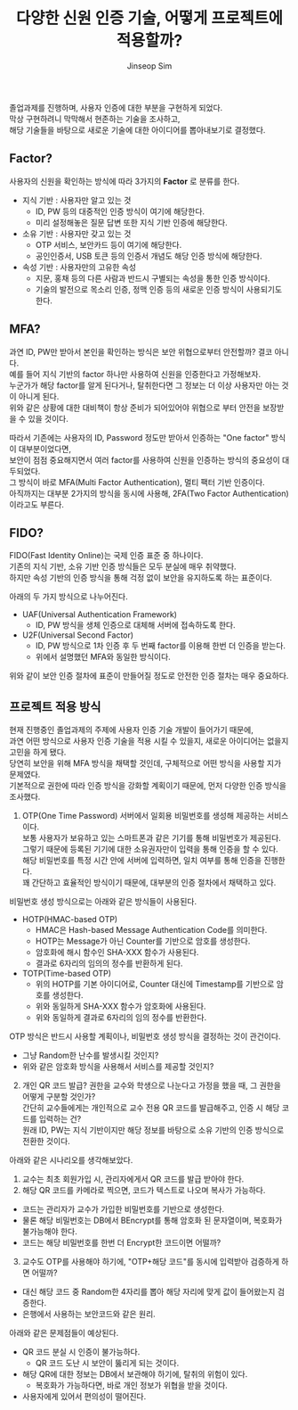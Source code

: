﻿---
layout: post
title: "다양한 신원 인증 기술, 어떻게 프로젝트에 적용할까?"
categories: GraduationProject
tags: [theory]
author:
  - Jinseop Sim
toc: true
---
졸업과제를 진행하며, 사용자 인증에 대한 부분을 구현하게 되었다.  
막상 구현하려니 막막해서 현존하는 기술을 조사하고,  
해당 기술들을 바탕으로 새로운 기술에 대한 아이디어를 뽑아내보기로 결정했다.   

## Factor?
사용자의 신원을 확인하는 방식에 따라 3가지의 __Factor__ 로 분류를 한다.  
- 지식 기반 : 사용자만 알고 있는 것
  - ID, PW 등의 대중적인 인증 방식이 여기에 해당한다.
  - 미리 설정해놓은 질문 답변 또한 지식 기반 인증에 해당한다.
- 소유 기반 : 사용자만 갖고 있는 것
  - OTP 서비스, 보안카드 등이 여기에 해당한다.
  - 공인인증서, USB 토큰 등의 인증서 개념도 해당 인증 방식에 해당한다.
- 속성 기반 : 사용자만의 고유한 속성
  - 지문, 홍채 등의 다른 사람과 반드시 구별되는 속성을 통한 인증 방식이다.
  - 기술의 발전으로 목소리 인증, 정맥 인증 등의 새로운 인증 방식이 사용되기도 한다.

## MFA?
과연 ID, PW만 받아서 본인을 확인하는 방식은 보안 위협으로부터 안전할까? 결코 아니다.  
예를 들어 지식 기반의 factor 하나만 사용하여 신원을 인증한다고 가정해보자.  
누군가가 해당 factor를 알게 된다거나, 탈취한다면 그 정보는 더 이상 사용자만 아는 것이 아니게 된다.  
위와 같은 상황에 대한 대비책이 항상 준비가 되어있어야 위협으로 부터 안전을 보장받을 수 있을 것이다.  

따라서 기존에는 사용자의 ID, Password 정도만 받아서 인증하는 "One factor" 방식이 대부분이었다면,  
보안이 점점 중요해지면서 여러 factor를 사용하여 신원을 인증하는 방식의 중요성이 대두되었다.  
그 방식이 바로 MFA(Multi Factor Authentication), 멀티 팩터 기반 인증이다.  
아직까지는 대부분 2가지의 방식을 동시에 사용해, 2FA(Two Factor Authentication)이라고도 부른다.  

## FIDO?
FIDO(Fast Identity Online)는 국제 인증 표준 중 하나이다.  
기존의 지식 기반, 소유 기반 인증 방식들은 모두 분실에 매우 취약했다.  
하지만 속성 기반의 인증 방식을 통해 걱정 없이 보안을 유지하도록 하는 표준이다.  

아래의 두 가지 방식으로 나누어진다.
- UAF(Universal Authentication Framework)
  - ID, PW 방식을 생체 인증으로 대체해 서버에 접속하도록 한다.
- U2F(Universal Second Factor)
  - ID, PW 방식으로 1차 인증 후 두 번째 factor를 이용해 한번 더 인증을 받는다.
  - 위에서 설명했던 MFA와 동일한 방식이다.

위와 같이 보안 인증 절차에 표준이 만들어질 정도로 안전한 인증 절차는 매우 중요하다.  

## 프로젝트 적용 방식
현재 진행중인 졸업과제의 주제에 사용자 인증 기술 개발이 들어가기 때문에,  
과연 어떤 방식으로 사용자 인증 기술을 적용 시킬 수 있을지, 새로운 아이디어는 없을지 고민을 하게 됐다.  
당연히 보안을 위해 MFA 방식을 채택할 것인데, 구체적으로 어떤 방식을 사용할 지가 문제였다.  
기본적으로 권한에 따라 인증 방식을 강화할 계획이기 때문에, 먼저 다양한 인증 방식을 조사했다.  

1. OTP(One Time Password)
서버에서 일회용 비밀번호를 생성해 제공하는 서비스이다.  
보통 사용자가 보유하고 있는 스마트폰과 같은 기기를 통해 비밀번호가 제공된다.  
그렇기 때문에 등록된 기기에 대한 소유권자만이 입력을 통해 인증을 할 수 있다.  
해당 비밀번호를 특정 시간 안에 서버에 입력하면, 일치 여부를 통해 인증을 진행한다.  
꽤 간단하고 효율적인 방식이기 때문에, 대부분의 인증 절차에서 채택하고 있다.  

비밀번호 생성 방식으로는 아래와 같은 방식들이 사용된다.  
  - HOTP(HMAC-based OTP)
    - HMAC은 Hash-based Message Authentication Code를 의미한다.
    - HOTP는 Message가 아닌 Counter를 기반으로 암호를 생성한다.
    - 암호화에 해시 함수인 SHA-XXX 함수가 사용된다.
    - 결과로 6자리의 임의의 정수를 반환하게 된다.
  - TOTP(Time-based OTP)
    - 위의 HOTP를 기본 아이디어로, Counter 대신에 Timestamp를 기반으로 암호를 생성한다.
    - 위와 동일하게 SHA-XXX 함수가 암호화에 사용된다.
    - 위와 동일하게 결과로 6자리의 임의 정수를 반환한다.

OTP 방식은 반드시 사용할 계획이나, 비밀번호 생성 방식을 결정하는 것이 관건이다.  
- 그냥 Random한 난수를 발생시킬 것인지?
- 위와 같은 암호화 방식을 사용해서 서비스를 제공할 것인지?

2. 개인 QR 코드 발급?
권한을 교수와 학생으로 나눈다고 가정을 했을 때, 그 권한을 어떻게 구분할 것인가?  
간단히 교수들에게는 개인적으로 교수 전용 QR 코드를 발급해주고, 인증 시 해당 코드를 입력하는 건?  
원래 ID, PW는 지식 기반이지만 해당 정보를 바탕으로 소유 기반의 인증 방식으로 전환한 것이다.  

아래와 같은 시나리오를 생각해보았다.
1. 교수는 최초 회원가입 시, 관리자에게서 QR 코드를 발급 받아야 한다.
2. 해당 QR 코드를 카메라로 찍으면, 코드가 텍스트로 나오며 복사가 가능하다.
  - 코드는 관리자가 교수가 가입한 비밀번호를 기반으로 생성한다.
  - 물론 해당 비밀번호는 DB에서 BEncrypt를 통해 암호화 된 문자열이며, 복호화가 불가능해야 한다.
  - 코드는 해당 비밀번호를 한번 더 Encrypt한 코드이면 어떨까?
3. 교수도 OTP를 사용해야 하기에, "OTP+해당 코드"를 동시에 입력받아 검증하게 하면 어떨까?
  - 대신 해당 코드 중 Random한 4자리를 뽑아 해당 자리에 맞게 값이 들어왔는지 검증한다.
  - 은행에서 사용하는 보안코드와 같은 원리.

아래와 같은 문제점들이 예상된다.
- QR 코드 분실 시 인증이 불가능하다.
  - QR 코드 도난 시 보안이 뚫리게 되는 것이다.
- 해당 QR에 대한 정보는 DB에서 보관해야 하기에, 탈취의 위험이 있다.
  - 복호화가 가능하다면, 바로 개인 정보가 위협을 받을 것이다.
- 사용자에게 있어서 편의성이 떨어진다.
